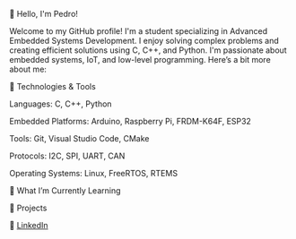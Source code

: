 👋 Hello, I'm Pedro!

Welcome to my GitHub profile! I'm a student specializing in Advanced Embedded Systems Development. I enjoy solving complex problems and creating efficient solutions using C, C++, and Python. I'm passionate about embedded systems, IoT, and low-level programming. Here’s a bit more about me:

🔧 Technologies & Tools

   Languages: C, C++, Python

   Embedded Platforms: Arduino, Raspberry Pi, FRDM-K64F, ESP32

   Tools: Git, Visual Studio Code, CMake

   Protocols: I2C, SPI, UART, CAN

   Operating Systems: Linux, FreeRTOS, RTEMS

🌱 What I’m Currently Learning

   


🚀 Projects




💼 [LinkedIn](https://www.linkedin.com/in/pedro-balija-b294b9305/)
